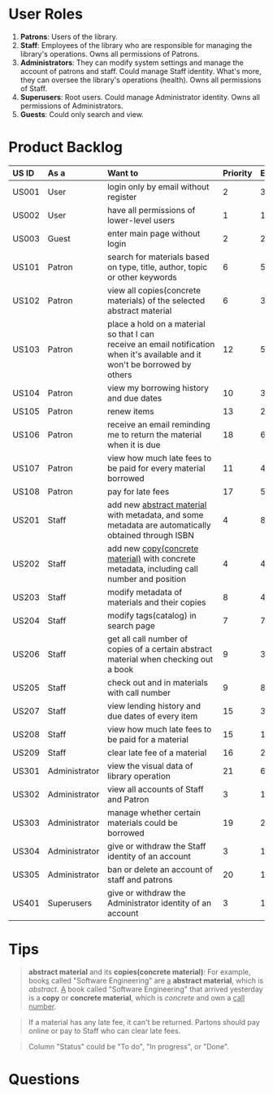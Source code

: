 # User Roles

1. **Patrons**: Users of the library.
2. **Staff**: Employees of the library who are responsible for managing the library's operations. Owns all permissions of Patrons.
3. **Administrators**: They can modify system settings and manage the account of patrons and staff. Could manage Staff identity. What's more, they can oversee the library's operations (health). Owns all permissions of Staff.
4. **Superusers**: Root users. Could manage Administrator identity. Owns all permissions of Administrators.
5. **Guests**: Could only search and view.

# Product Backlog
| US ID | As a          | Want to                                                                                                                       | Priority | Estimate | Status |
|:----- |:------------- |:----------------------------------------------------------------------------------------------------------------------------- |:-------- |:-------- |:------ |
| US001 | User          | login only by email without register                                                                                          | 2        | 3        | To do  |
| US002 | User          | have all permissions of lower-level users                                                                                     | 1        | 1        | To do  |
| US003 | Guest         | enter main page without login                                                                                                 | 2        | 2        | To do  |
| US101 | Patron        | search for materials based on type, title, author, topic or other keywords                                                    | 6        | 5        | To do  |
| US102 | Patron        | view all copies(concrete materials) of the selected abstract material                                                         | 6        | 3        | To do  |
| US103 | Patron        | place a hold on a material so that I can receive an email notification when it's available and it won't be borrowed by others | 12       | 5        | To do  |
| US104 | Patron        | view my borrowing history and due dates                                                                                       | 10       | 3        | To do  |
| US105 | Patron        | renew items                                                                                                                   | 13       | 2        | To do  |
| US106 | Patron        | receive an email reminding me to return the material when it is due                                                           | 18       | 6        | To do  |
| US107 | Patron        | view how much late fees to be paid for every material borrowed                                                                | 11       | 4        | To do  |
| US108 | Patron        | pay for late fees                                                                                                             | 17       | 5        | To do  |
| US201 | Staff         | add new <u>abstract material</u> with metadata, and some metadata are automatically obtained through ISBN                     | 4        | 8        | To do  |
| US202 | Staff         | add new <u>copy(concrete material)</u> with concrete metadata, including call number and position                             | 4        | 4        | To do  |
| US203 | Staff         | modify metadata of materials and their copies                                                                                 | 8        | 4        | To do  |
| US204 | Staff         | modify tags(catalog) in search page                                                                                           | 7        | 7        | To do  |
| US206 | Staff         | get all call number of copies of a certain abstract material when checking out a book                                         | 9        | 3        | To do  |
| US205 | Staff         | check out and in materials with call number                                                                                   | 9        | 8        | To do  |
| US207 | Staff         | view lending history and due dates of every item                                                                              | 15       | 3        | To do  |
| US208 | Staff         | view how much late fees to be paid for a material                                                                             | 15       | 1        | To do  |
| US209 | Staff         | clear late fee of a material                                                                                                  | 16       | 2        | To do  | 
| US301 | Administrator | view the visual data of library operation                                                                                     | 21       | 6        | To do  |
| US302 | Administrator | view all accounts of Staff and Patron                                                                                         | 3        | 1        | To do  |
| US303 | Administrator | manage whether certain materials could be borrowed                                                                            | 19       | 2        | To do  |
| US304 | Administrator | give or withdraw the Staff identity of an account                                                                             | 3        | 1        | To do  |
| US305 | Administrator | ban or delete an account of staff and patrons                                                                                 | 20       | 1        | To do  |
| US401 | Superusers    | give or withdraw the Administrator identity of an account                                                                     | 3        | 1        | To do  |

# Tips

>**abstract material** and its **copies(concrete material)**: For example, book<u>s</u> called "Software Engineering" are <u>a</u> **abstract material**, which is *abstract*. <u>A</u> book called "Software Engineering" that arrived yesterday is a **copy** or **concrete material**, which is *concrete* and own a <u>call number</u>.

>If a material has any late fee, it can't be returned. Partons should pay online or pay to Staff who can clear late fees.  

>Column "Status" could be "To do", "In progress", or "Done".

# Questions



























